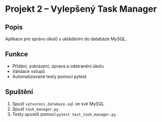 
# Projekt 2 – Vylepšený Task Manager

## Popis
Aplikace pro správu úkolů s ukládáním do databáze MySQL.

## Funkce
- Přidání, zobrazení, úprava a odstranění úkolu
- Validace vstupů
- Automatizované testy pomocí pytest

## Spuštění
1. Spusť `vytvoreni_databaze.sql` ve své MySQL
2. Spusť `task_manager.py`
3. Testy spustíš pomocí `pytest test_task_manager.py`

